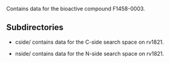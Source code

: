 Contains data for the bioactive compound F1458-0003.

## Subdirectories

- cside/ contains data for the C-side search space on rv1821.

- nside/ contains data for the N-side search space on rv1821.

